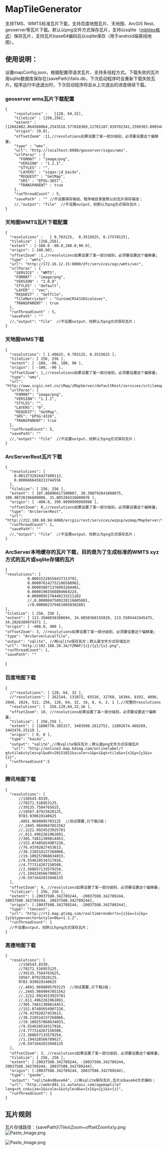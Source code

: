# MapTileGenerator
支持TMS、WMTS标准瓦片下载，支持百度地图瓦片、天地图、ArcGIS Rest、geoserver等瓦片下载。默认以png文件方式保存瓦片，支持以sqlite（[mbtiles格式](https://github.com/mapbox/mbtiles-spec)）保存瓦片，支持瓦片base64编码后以sqlite保存（用于android端离线地图）。

## 使用说明：
设置mapConfig.json，根据配置项请求瓦片，支持多线程方式。下载失败的瓦片用sqlite数据库保存在{savePath}\fails.db，下次启动程序时会重新下载失败瓦片。程序运行中途退出时，下次启动程序将会从上次退出的进度继续下载。

### geoserver wms瓦片下载配置  
    {        
        "resolutions" :   [128, 64,32],  
        "tileSize" : [256,256],  
        "extent" : [12662882.864568064,2543518.577818389,12761187.939702341,2599303.8005401082],
        "origin": [0,0],
        "offsetZoom" :11,//resolutions如果设置了某一部分级别，必须要设置这个偏移量;
        "type" : "wms",
        "url": "http://localhost:8080/geoserver/szgas/wms",	
        "urlParas" : {
          "FORMAT" : "image/png",
          "VERSION" : "1.1.1",
          "STYLES" : "",
          "LAYERS" : "szgas:jd_baidu",
          "REQUEST" : "GetMap",
          "SRS" : "EPSG:3857",
          "TRANSPARENT" : true
        },
        "runThreadCount" : 5,
        "savePath" : "" //不设置保存路径，程序根目录是默认的瓦片保存路径；
        //,"output": "file"  //不设置output，则默认为png方式保存瓦片；
    }


### 天地图WMTS瓦片下载配置

    {
      "resolutions" :   [ 0.703125,  0.3515625, 0.17578125],
      "tileSize" : [256,256],
      "extent" : [-180.0 -90.0,180.0,90.0],
      "origin": [-180,90],
      "offsetZoom" :1,//resolutions如果设置了某一部分级别，必须要设置这个偏移量;
      "type" : "wmts",
      "url": "http://172.16.12.15:8080/dfc/services/ogc/wmts/vec",
      "urlParas" : {
        "SERVICE" : "WMTS",
        "FORMAT" : "image/png",
        "VERSION" : "1.0.0",
        "STYLES" : "default",
        "LAYER" : "vec",
        "REQUEST" : "GetTile",
        "TileMatrixSet" : "CustomCRS4326Scalevec",
        "TRANSPARENT" : true
      },
      "runThreadCount" : 5,
      "savePath" : ""
      //,"output": "file"  //不设置output，则默认为png方式保存瓦片；
    }


### 天地图WMS下载

    {
      "resolutions": [ 1.40625, 0.703125, 0.3515625 ],
      "tileSize": [ 256, 256 ],
      "extent": [ -180, -90, 180, 90 ],
      "origin": [ -180, -90 ],
      "offsetZoom": 1,//resolutions如果设置了某一部分级别，必须要设置这个偏移量;
      "type": "wms",
      "url": "http://www.scgis.net.cn/iMap/iMapServer/defaultRest/services/sctilemap/WMS",
      "urlParas": {
        "FORMAT": "image/png",
        "VERSION": "1.1.1",
        "STYLES": "",
        "LAYERS": "0",
        "REQUEST": "GetMap",
        "SRS": "EPSG:4326",
        "TRANSPARENT": true
      },
      "runThreadCount": 5,
      "savePath": ""
      //,"output": "file"  //不设置output，则默认为png方式保存瓦片；
    }

### ArcServerRest瓦片下载

    {
      "resolutions": [
        0.0013732916427489112,
        0.0006866458213744556
      ],
      "tileSize": [ 256, 256 ],
      "extent": [ 107.86896617100007, 30.390792641000075, 108.90726196600006, 31.005204326000076 ],
      "origin": [ -400.0, 399.9999999999998 ],
      "offsetZoom": 0,//resolutions如果设置了某一部分级别，必须要设置这个偏移量;
      "type": "ArcServerRest",
      "url": "http://222.180.68.94:6080/arcgis/rest/services/wzpsp/wzmap/MapServer/tile/{z}/{y}/{x}",
      "runThreadCount": 1,
      "savePath": ""
      //,"output": "file"  //不设置output，则默认为png方式保存瓦片；
    } 

 
 ### ArcServer本地缓存的瓦片下载，目的是为了生成标准的WMTS xyz方式的瓦片或sqlite存储的瓦片
    {
    "resolutions": [   
              0.00015228550437313792,
              0.000076142752186568962,
              0.000038071376093284481,
              0.00001903568804664224,
              0.0000095178440233211202
              //,0.0000047589220116605601,
              //0.0000023794610058302801
    ],
    "tileSize": [ 256, 256 ],
    "extent": [ 113.3946038380694, 34.0858360155829, 113.5505441945475, 34.2026389974371 ],
    "origin": [ -400.0, 400 ],
    "offsetZoom": 3, //resolutions如果设置了某一部分级别，必须要设置这个偏移量;
    "type": "ArcServerLocalTile",
    "output": "sqlite", //用sqlite保存瓦片；默认是文件方式存储瓦片
    "url": "http://192.168.20.34/YZMAP/{z}/{y}/{x}.png",
    "runThreadCount": 1,
    "savePath": ""
  }

### 百度地图下载

    {
      //"resolutions": [ 128, 64, 32 ],
      //"resolutions": [ 262144, 131072, 65536, 32768, 16384, 8192, 4096, 2048, 1024, 512, 256, 128, 64, 32, 16, 8, 4, 2, 1 ],//完整的resolutions
      "resolutions": [  256,128,64,32,16 ],
      "offsetZoom": 10, //resolutions如果设置了某一部分级别，必须要设置这个偏移量;
      "tileSize": [ 256,256 ],
      "extent": [ 11808770.385317, 3403500.2612752, 11892674.468269, 3442476.25119 ],
      "origin": [ 0, 0 ],
      "type": "baidu",
      "output": "sqlite",//用sqlite保存瓦片；默认是png文件方式存储瓦片
       "url": "http://online3.map.bdimg.com/onlinelabel/?qt=tile&styles=pl&udt=20151021&scaler=1&p=1&qt=tile&x={x}&y={y}&z={z}",
      "runThreadCount":5
    }

  ### 腾讯地图下载 
    {
      "resolutions": [  
          //156543.0339,  
          //78271.516953125,  
          //39135.7584765625,  
          //19567.87923828125,  
          9783.939619140625  
          ,4891.9698095703125  //测试需要,只下载2级；
          //,2445.9849047851562  
          //,1222.9924523925781  
          //,611.4962261962891,  
          //305.74811309814453,  
          //152.87405654907226,  
          //76.43702827453613,  
          //38.218514137268066,  
          //19.109257068634033,  
          //9.554628534317016,  
          //4.777314267158508, 
          //2.388657133579254,
          //1.194328566789627,
          //0.5971642833948135
      ],  
      "offsetZoom": 4, //resolutions如果设置了某一部分级别，必须要设置这个偏移量;
      "tileSize": [ 256, 256 ],
      "extent": [-20037508.342789244, -20037508.342789244, 20037508.342789244, 20037508.342789244],
      "origin": [-20037508.342789244, -20037508.342789244],
      "type": "tencent",
      "url": "http://rt1.map.gtimg.com/realtimerender?z={z}&x={x}&y={y}&type=vector&style=0&v=1.1.2",
      "runThreadCount": 1
      //不设置output，则默认为png方式保存瓦片；
    }

### 高德地图下载 
    {
      "resolutions": [  
          //156543.0339,  
          //78271.516953125,  
          //39135.7584765625,  
          19567.87923828125,  
          9783.939619140625  
          //,4891.9698095703125  //测试需要,只下载2级；
          //,2445.9849047851562  
          //,1222.9924523925781  
          //,611.4962261962891,  
          //305.74811309814453,  
          //152.87405654907226,  
          //76.43702827453613,  
          //38.218514137268066,  
          //19.109257068634033,  
          //9.554628534317016,  
          //4.777314267158508, 
          //2.388657133579254,
          //1.194328566789627,
          //0.5971642833948135
      ],  
      "offsetZoom": 3, //resolutions如果设置了某一部分级别，必须要设置这个偏移量;
      "tileSize": [ 256, 256 ],
      "extent": [-20037508.342789244, -20037508.342789244, 20037508.342789244, 20037508.342789244],
      "origin": [-20037508.342789244, 20037508.342789244],
      "type": "gaode",
      "output": "sqliteAndBase64", //用sqlite保存瓦片,瓦片以base64方式编码；
      "url": "http://webrd01.is.autonavi.com/appmaptile?lang=zh_cn&size=1&scale=1&style=8&x={x}&y={y}&z={z}",
      "runThreadCount": 1
    }


## 瓦片规则

瓦片存储路径：{savePath}\Tiles\Zoom+offsetZoom\x\y.png
![Paste_Image.png](http://upload-images.jianshu.io/upload_images/2137628-204d853cce816a7d.png?imageMogr2/auto-orient/strip%7CimageView2/2/w/1240)

![Paste_Image.png](http://upload-images.jianshu.io/upload_images/2137628-77c29b8d13114922.png?imageMogr2/auto-orient/strip%7CimageView2/2/w/1240)
